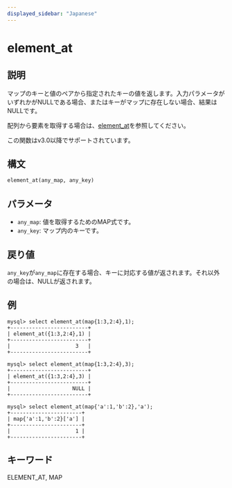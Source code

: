 ```yaml
---
displayed_sidebar: "Japanese"
---
```


# element_at

## 説明

マップのキーと値のペアから指定されたキーの値を返します。入力パラメータがいずれかがNULLである場合、またはキーがマップに存在しない場合、結果はNULLです。

配列から要素を取得する場合は、[element_at](../array-functions/element_at.md)を参照してください。

この関数はv3.0以降でサポートされています。

## 構文

```Haskell
element_at(any_map, any_key)
```

## パラメータ

- `any_map`: 値を取得するためのMAP式です。
- `any_key`: マップ内のキーです。

## 戻り値

`any_key`が`any_map`に存在する場合、キーに対応する値が返されます。それ以外の場合は、NULLが返されます。

## 例

```plain text
mysql> select element_at(map{1:3,2:4},1);
+-------------------------+
| element_at({1:3,2:4},1) |
+-------------------------+
|                     3   |
+-------------------------+

mysql> select element_at(map{1:3,2:4},3);
+-------------------------+
| element_at({1:3,2:4},3) |
+-------------------------+
|                    NULL |
+-------------------------+

mysql> select element_at(map{'a':1,'b':2},'a');
+-----------------------+
| map{'a':1,'b':2}['a'] |
+-----------------------+
|                     1 |
+-----------------------+
```

## キーワード

ELEMENT_AT, MAP
